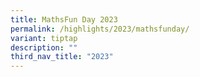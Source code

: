 ```yaml
---
title: MathsFun Day 2023
permalink: /highlights/2023/mathsfunday/
variant: tiptap
description: ""
third_nav_title: "2023"
---
```

